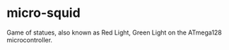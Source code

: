 # micro-squid
Game of statues, also known as Red Light, Green Light on the ATmega128 microcontroller.
